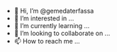 - 👋 Hi, I’m @gemedaterfassa
- 👀 I’m interested in ...
- 🌱 I’m currently learning ...
- 💞️ I’m looking to collaborate on ...
- 📫 How to reach me ...

<!---
gemedaterfassa/gemedaterfassa is a ✨ special ✨ repository because its `README.md` (this file) appears on your GitHub profile.
You can click the Preview link to take a look at your changes.
--->
